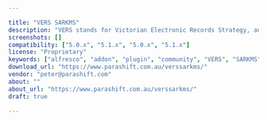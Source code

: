 ```yaml
---

title: "VERS SARKMS"
description: "VERS stands for Victorian Electronic Records Strategy, and it is an important standard in Victoria, Australia. It was developed by the Public Record Office Victoria to help Victorian government agencies manage, store and access their electronic records. One of the benefits is that it ensures that Victorias key electronic information can identified, preserved and accessible in the future, regardless of how it was created. It does this through the definition of specific supported file types and associated metadata. The VERS add-on module for Alfresco was created so that Alfresco could be VERS compliant and be counted among the select few products that can be used by Victorian government agencies. SARKMS is South Australias Record Keeping Metadata."
screenshots: []
compatibility: ["5.0.x", "5.1.x", "5.0.x", "5.1.x"]
license: "Proprietary"
keywords: ["alfresco", "addon", "plugin", "community", "VERS", "SARKMS"]
download_url: "https://www.parashift.com.au/verssarkms/"
vendor: "peter@parashift.com"
about: ""
about_url: "https://www.parashift.com.au/verssarkms/"
draft: true

---
```

